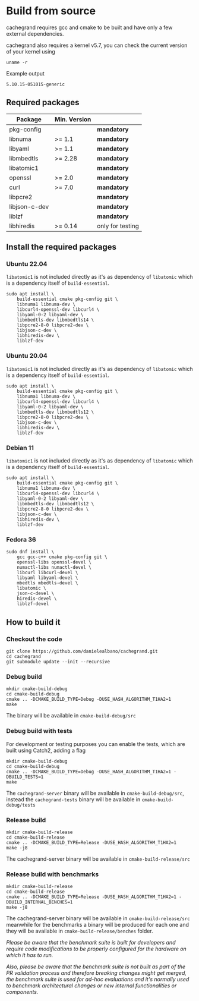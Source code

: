 Build from source
=================

cachegrand requires gcc and cmake to be built and have only a few external dependencies.

cachegrand also requires a kernel v5.7, you can check the current version of your kernel using
```shell
uname -r
```

Example output
```
5.10.15-051015-generic
```

## Required packages

| Package       | Min. Version |                  |
|---------------|--------------|------------------|
| pkg-config    |              | **mandatory**    |
| libnuma       | \>= 1.1      | **mandatory**    |
| libyaml       | \>= 1.1      | **mandatory**    |
| libmbedtls    | \>= 2.28     | **mandatory**    |
| libatomic1    |              | **mandatory**    |
| openssl       | \>= 2.0      | **mandatory**    |
| curl          | \>= 7.0      | **mandatory**    |
| libpcre2      |              | **mandatory**    |
| libjson-c-dev |              | **mandatory**    |
| liblzf        |              | **mandatory**    |
| libhiredis    | \>= 0.14     | only for testing |

## Install the required packages

### Ubuntu 22.04

`libatomic1` is not included directly as it's as dependency of `libatomic` which is a dependency itself of 
`build-essential`.

```shell
sudo apt install \
    build-essential cmake pkg-config git \
    libnuma1 libnuma-dev \
    libcurl4-openssl-dev libcurl4 \
    libyaml-0-2 libyaml-dev \
    libmbedtls-dev libmbedtls14 \
    libpcre2-8-0 libpcre2-dev \
    libjson-c-dev \
    libhiredis-dev \
    liblzf-dev
```

### Ubuntu 20.04

`libatomic1` is not included directly as it's as dependency of `libatomic` which is a dependency itself of
`build-essential`.

```shell
sudo apt install \
    build-essential cmake pkg-config git \
    libnuma1 libnuma-dev \
    libcurl4-openssl-dev libcurl4 \
    libyaml-0-2 libyaml-dev \
    libmbedtls-dev libmbedtls12 \
    libpcre2-8-0 libpcre2-dev \
    libjson-c-dev \
    libhiredis-dev \
    liblzf-dev
```

### Debian 11

`libatomic1` is not included directly as it's as dependency of `libatomic` which is a dependency itself of
`build-essential`.

```shell
sudo apt install \
    build-essential cmake pkg-config git \
    libnuma1 libnuma-dev \
    libcurl4-openssl-dev libcurl4 \
    libyaml-0-2 libyaml-dev \
    libmbedtls-dev libmbedtls12 \
    libpcre2-8-0 libpcre2-dev \
    libjson-c-dev \
    libhiredis-dev \
    liblzf-dev
```

### Fedora 36

```shell
sudo dnf install \
    gcc gcc-c++ cmake pkg-config git \
    openssl-libs openssl-devel \
    numactl-libs numactl-devel \
    libcurl libcurl-devel \
    libyaml libyaml-devel \
    mbedtls mbedtls-devel \
    libatomic \
    json-c-devel \
    hiredis-devel \
    liblzf-devel
```

## How to build it

### Checkout the code

```shell
git clone https://github.com/danielealbano/cachegrand.git
cd cachegrand
git submodule update --init --recursive
```

### Debug build

```shell
mkdir cmake-build-debug
cd cmake-build-debug
cmake .. -DCMAKE_BUILD_TYPE=Debug -DUSE_HASH_ALGORITHM_T1HA2=1
make
```

The binary will be available in `cmake-build-debug/src`

### Debug build with tests

For development or testing purposes you can enable the tests, which are built using Catch2, adding a flag

```shell
mkdir cmake-build-debug
cd cmake-build-debug
cmake .. -DCMAKE_BUILD_TYPE=Debug -DUSE_HASH_ALGORITHM_T1HA2=1 -DBUILD_TESTS=1
make
```

The `cachegrand-server` binary will be available in `cmake-build-debug/src`, instead the `cachegrand-tests` binary will
be available in `cmake-build-debug/tests`

### Release build

```shell
mkdir cmake-build-release
cd cmake-build-release
cmake .. -DCMAKE_BUILD_TYPE=Release -DUSE_HASH_ALGORITHM_T1HA2=1
make -j8
```

The cachegrand-server binary will be available in `cmake-build-release/src`

### Release build with benchmarks

```shell
mkdir cmake-build-release
cd cmake-build-release
cmake .. -DCMAKE_BUILD_TYPE=Release -DUSE_HASH_ALGORITHM_T1HA2=1 -DBUILD_INTERNAL_BENCHES=1
make -j8
```

The cachegrand-server binary will be available in `cmake-build-release/src` meanwhile for the benchmarks a binary will
be produced for each one and they will be available in `cmake-build-release/benches` folder.

*Please be aware that the benchmark suite is built for developers and require code modifications to be properly
configured for the hardware on which it has to run.*

*Also, please be aware that the benchmark suite is not built as part of the PR validation process and therefore breaking
changes might get merged, the benchmark suite is used for ad-hoc evaluations and it's normally used to benchmark
architectural changes or new internal functionalities or components.*
